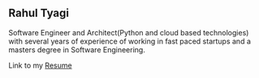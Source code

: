 ## Rahul Tyagi

Software Engineer and Architect(Python and cloud based technologies) with several years of experience of working in fast paced startups and a masters degree in Software Engineering.

Link to my [Resume](https://drive.google.com/file/d/1L5jS4IMLqUfFDu5AX9ewqfTo7mnWGBTI/view?usp=sharing)


